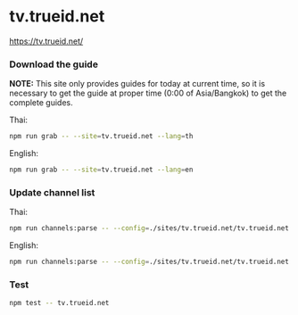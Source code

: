 # tv.trueid.net

https://tv.trueid.net/

### Download the guide

**NOTE:** This site only provides guides for today at current time, so it is necessary to get the guide at proper time (0:00 of Asia/Bangkok) to get the complete guides.

Thai:

```sh
npm run grab -- --site=tv.trueid.net --lang=th
```

English:

```sh
npm run grab -- --site=tv.trueid.net --lang=en
```

### Update channel list

Thai:

```sh
npm run channels:parse -- --config=./sites/tv.trueid.net/tv.trueid.net.config.js --output=./sites/tv.trueid.net/tv.trueid.net_th.channels.xml --set=lang:th
```

English:

```sh
npm run channels:parse -- --config=./sites/tv.trueid.net/tv.trueid.net.config.js --output=./sites/tv.trueid.net/tv.trueid.net_en.channels.xml --set=lang:en
```

### Test

```sh
npm test -- tv.trueid.net
```
